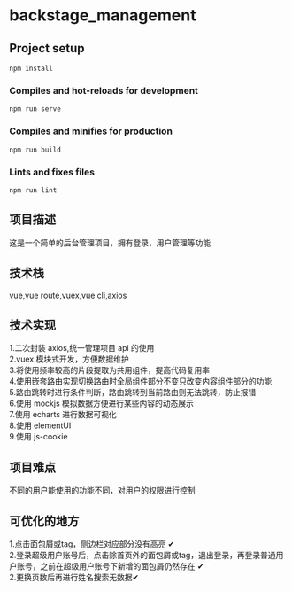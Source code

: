 # backstage_management

## Project setup

```
npm install
```

### Compiles and hot-reloads for development

```
npm run serve
```

### Compiles and minifies for production

```
npm run build
```

### Lints and fixes files

```
npm run lint
```

## 项目描述

这是一个简单的后台管理项目，拥有登录，用户管理等功能

## 技术栈

vue,vue route,vuex,vue cli,axios

## 技术实现

1.二次封装 axios,统一管理项目 api 的使用  
2.vuex 模块式开发，方便数据维护  
3.将使用频率较高的片段提取为共用组件，提高代码复用率  
4.使用嵌套路由实现切换路由时全局组件部分不变只改变内容组件部分的功能  
5.路由跳转时进行条件判断，路由跳转到当前路由则无法跳转，防止报错  
6.使用 mockjs 模拟数据方便进行某些内容的动态展示  
7.使用 echarts 进行数据可视化  
8.使用 elementUI  
9.使用 js-cookie

## 项目难点

不同的用户能使用的功能不同，对用户的权限进行控制

## 可优化的地方

1.点击面包屑或tag，侧边栏对应部分没有高亮 ✔  
2.登录超级用户账号后，点击除首页外的面包屑或tag，退出登录，再登录普通用户账号，之前在超级用户账号下新增的面包屑仍然存在 ✔  
2.更换页数后再进行姓名搜索无数据✔
